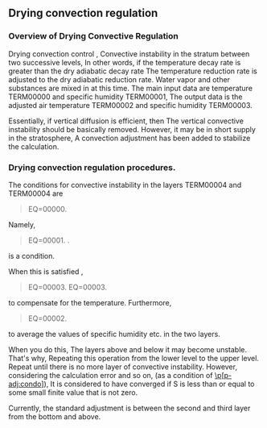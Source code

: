 ## Drying convection regulation

### Overview of Drying Convective Regulation

Drying convection control ,
Convective instability in the stratum between two successive levels,
In other words, if the temperature decay rate is greater than the dry adiabatic decay rate
The temperature reduction rate is adjusted to the dry adiabatic reduction rate. Water vapor and other substances are mixed in at this time.
The main input data are temperature TERM00000 and specific humidity TERM00001,
The output data is the adjusted air temperature TERM00002 and specific humidity TERM00003.

Essentially, if vertical diffusion is efficient, then
The vertical convective instability should be basically removed.
However, it may be in short supply in the stratosphere,
A convection adjustment has been added to stabilize the calculation.

### Drying convection regulation procedures.

The conditions for convective instability in the layers TERM00004 and TERM00004 are

> EQ=00000.

Namely,

> EQ=00001.
> <span id="p-adj:cond" label="p-adj:cond" label="p-adj:cond" label="p-adj:cond" label="p-adj:cond" label="p-adj:cond" label="p-adj:cond" label="p-adj:cond"> </span>.

is a condition.

When this is satisfied ,

> EQ=00003.
> EQ=00003.

to compensate for the temperature.
Furthermore,

> EQ=00002.

to average the values of specific humidity etc. in the two layers.

When you do this,
The layers above and below it may become unstable. That's why,
Repeating this operation from the lower level to the upper level.
Repeat until there is no more layer of convective instability.
However, considering the calculation error and so on,
(as a condition of [\\p\[p-adj:condo\]](#p-adj:condo)),
It is considered to have converged if S is less than or equal to some small finite value that is not zero.

Currently, the standard adjustment is between the second and third layer from the bottom and above.
